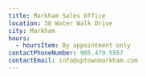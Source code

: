 ```yaml
---
title: Markham Sales Office
location: 38 Water Walk Drive
city: Markham
hours:
  - hoursItem: By appointment only
contactPhoneNumber: 905.479.5557
contactEmail: info@uptownmarkham.com
---
```

